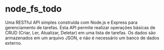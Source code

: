 # node_fs_todo
Uma RESTful API simples construída com Node.js e Express para gerenciamento de tarefas. Esta API permite realizar operações básicas de CRUD (Criar, Ler, Atualizar, Deletar) em uma lista de tarefas. Os dados são armazenados em um arquivo JSON, e não é necessário um banco de dados externo.
